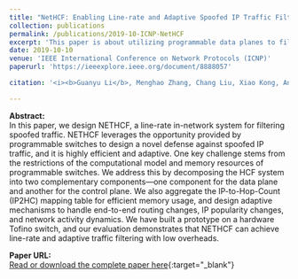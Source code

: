 ```yaml
---
title: "NetHCF: Enabling Line-rate and Adaptive Spoofed IP Traffic Filtering"
collection: publications
permalink: /publications/2019-10-ICNP-NetHCF
excerpt: 'This paper is about utilizing programmable data planes to filter spoofed IP traffic.'
date: 2019-10-10
venue: 'IEEE International Conference on Network Protocols (ICNP)'
paperurl: 'https://ieeexplore.ieee.org/document/8888057'

citation: '<i><b>Guanyu Li</b>, Menghao Zhang, Chang Liu, Xiao Kong, Ang Chen, Guofei Gu, Haixin Duan. &quot;NetHCF: Enabling Line-rate and Adaptive Spoofed IP Traffic Filtering&quot;. In The 27th IEEE International Conference on Network Protocols (ICNP ''19), October 7-10, 2019, Chicago, IL, USA.</i>'

---
```

**Abstract:**  
In this paper, we design NETHCF, a line-rate in-network system for filtering spoofed traffic. NETHCF leverages the opportunity provided by programmable switches to design a novel defense against spoofed IP traffic, and it is highly efficient and adaptive. One key challenge stems from the restrictions of the computational model and memory resources of programmable switches. We address this by decomposing the HCF system into two complementary components—one component for the data plane and another for the control plane. We also aggregate the IP-to-Hop-Count (IP2HC) mapping table for efficient memory usage, and design adaptive mechanisms to handle end-to-end routing changes, IP popularity changes, and network activity dynamics. We have built a prototype on a hardware Tofino switch, and our evaluation demonstrates that NETHCF can achieve line-rate and adaptive traffic filtering with low overheads.

**Paper URL:**  
[Read or download the complete paper here](https://ieeexplore.ieee.org/document/8888057){:target="\_blank"}
